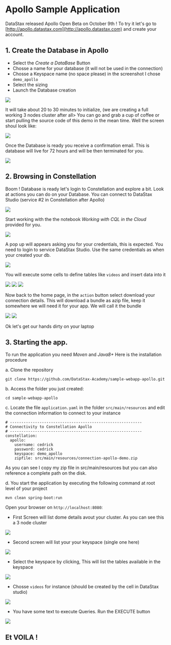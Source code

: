 # Apollo Sample Application

DataStax released Apollo Open Beta on October 9th ! To try it let's go to [http://apollo.datastax.com](http://apollo.datastax.com) and create your account.

## 1. Create the Database in Apollo 

- Select the *Create a DataBase* Button
- Chosse a name for your database (it will not be used in the connection)
- Chosse a Keyspace name (no space please) in the screenshot I chose `demo_apollo`
- Select the sizing
- Launch the Database creation

<img src="https://github.com/DataStax-Academy/sample-webapp-apollo/blob/master/images/01.png" /> 

It will take about 20 to 30 minutes to initialize, (we are creating a full working 3 nodes cluster after all> You can go and grab a cup of coffee or start pulling the source code of this demo in the mean time. Well the screen shoul look like:

<img src="https://github.com/DataStax-Academy/sample-webapp-apollo/blob/master/images/02.png" /> 

Once the Database is ready you receive a confirmation email. This is database will live for 72 hours and will be then terminated for you.

<img src="https://github.com/DataStax-Academy/sample-webapp-apollo/blob/master/images/03.png" /> 

## 2. Browsing in Constellation

Boom ! Database is ready let's login to Constellation and explore a bit. Look at actions you can do on your Database. You can connect to DataStax Studio (service #2 in Constellation after Apollo)

<img src="https://github.com/DataStax-Academy/sample-webapp-apollo/blob/master/images/04.png" /> 

Start working with the the notebook *Working with CQL in the Cloud* provided for you.

<img src="https://github.com/DataStax-Academy/sample-webapp-apollo/blob/master/images/05.png" /> 

A pop up will appears asking you for your credentials, this is expected. You need to login to service DataStax Studio. Use the same credentials as when your created your db.

<img src="https://github.com/DataStax-Academy/sample-webapp-apollo/blob/master/images/06.png" /> 

You will execute some cells to define tables like `videos` and insert data into it

<img src="https://github.com/DataStax-Academy/sample-webapp-apollo/blob/master/images/07.png" /> 

<img src="https://github.com/DataStax-Academy/sample-webapp-apollo/blob/master/images/08.png" /> 

<img src="https://github.com/DataStax-Academy/sample-webapp-apollo/blob/master/images/09.png" /> 

Now back to the home page, in the `action` button select download your connection details. This will download a bundle as azip file, keep it somewhere we will need it for your app. We will call it the bundle

<img src="https://github.com/DataStax-Academy/sample-webapp-apollo/blob/master/images/10.png" /> 

<img src="https://github.com/DataStax-Academy/sample-webapp-apollo/blob/master/images/11.png" /> 

Ok let's get our hands dirty on your laptop


## 3. Starting the app.

To run the application you need *Maven* and *Java8+* Here is the installation procedure 

a. Clone the repository 

```
git clone https://github.com/DataStax-Academy/sample-webapp-apollo.git
```

b. Access the folder you just created:

```
cd sample-webapp-apollo
```

c. Locate the file `application.yaml` in the folder `src/main/resources` and edit the connection information to connect to your instance

```
# ----------------------------------------------------------
# Connectivity to Constellation Apollo
# ----------------------------------------------------------
constellation:
  apollo:
    username: cedrick
    password: cedrick
    keyspace: demo_apollo
    zipfile: src/main/resources/connection-apollo-demo.zip
```

As you can see I copy my zip file in src/main/resources but you can also reference a complete path on the disk.

d. You start the application by executing the following command at root level of your project 

```
mvn clean spring-boot:run
```

Open your browser on `http://localhost:8080`:

- First Screen will list dome details avout your cluster. As you can see this a 3 node cluster

<img src="https://github.com/DataStax-Academy/sample-webapp-apollo/blob/master/images/12.png" /> 

- Second screen will list your your keyspace (single one here)

<img src="https://github.com/DataStax-Academy/sample-webapp-apollo/blob/master/images/13.png" /> 

- Select the keyspace by clicking, This will list the tables available in the keyspace

<img src="https://github.com/DataStax-Academy/sample-webapp-apollo/blob/master/images/14.png" /> 

- Chosse `videos` for instance (should be created by the cell in DataStax studio)

<img src="https://github.com/DataStax-Academy/sample-webapp-apollo/blob/master/images/15.png" /> 


- You have some text to execute Queries. Run the EXECUTE button

<img src="https://github.com/DataStax-Academy/sample-webapp-apollo/blob/master/images/16.png" /> 


## Et VOILA !












